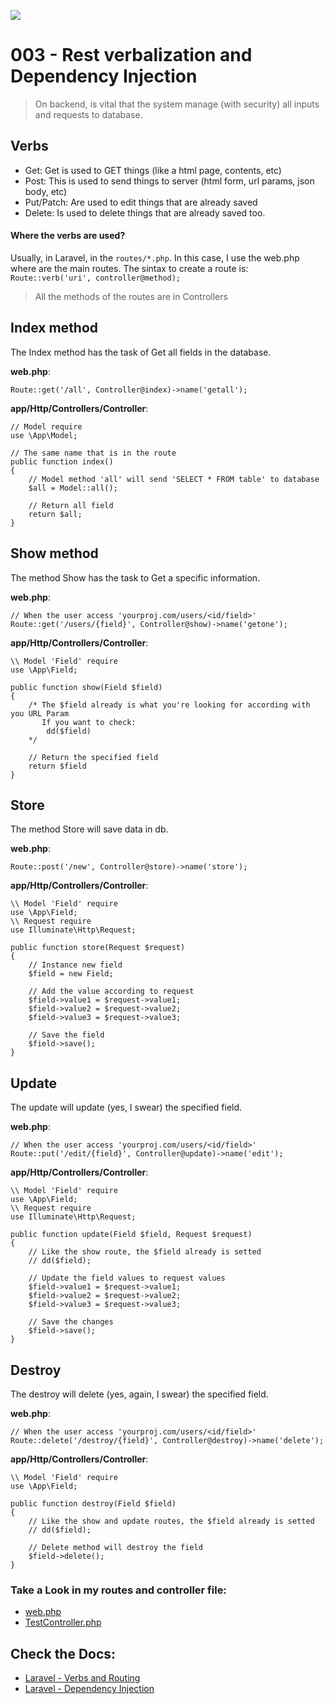 ![](https://camo.githubusercontent.com/c4b3056564d4d97f40afa08cffefa26c2a695316/68747470733a2f2f7265732e636c6f7564696e6172792e636f6d2f6474666276766b79702f696d6167652f75706c6f61642f76313536363333313337372f6c61726176656c2d6c6f676f6c6f636b75702d636d796b2d7265642e737667)

# 003 - Rest verbalization and Dependency Injection

> On backend, is vital that the system manage (with security) all inputs and requests to database.

## Verbs

* Get: Get is used to GET things (like a html page, contents, etc)
* Post: This is used to send things to server (html form, url params, json body, etc)
* Put/Patch: Are used to edit things that are already saved
* Delete: Is used to delete things that are already saved too.

#### Where the verbs are used?

Usually, in Laravel, in the ```routes/*.php```. In this case, I use the web.php where are the main routes.
The sintax to create a route is: ```Route::verb('uri', controller@method);```

> All the methods of the routes are in Controllers

## Index method
The Index method has the task of Get all fields in the database.

**web.php**:
```
Route::get('/all', Controller@index)->name('getall');
```

**app/Http/Controllers/Controller**:
```
// Model require
use \App\Model;

// The same name that is in the route
public function index()
{
    // Model method 'all' will send 'SELECT * FROM table' to database
    $all = Model::all();

    // Return all field
    return $all;
}
```

## Show method
The method Show has the task to Get a specific information.

**web.php**:
```
// When the user access 'yourproj.com/users/<id/field>'
Route::get('/users/{field}', Controller@show)->name('getone');
```

**app/Http/Controllers/Controller**:
```
\\ Model 'Field' require
use \App\Field;

public function show(Field $field)
{
    /* The $field already is what you're looking for according with you URL Param
       If you want to check:  
        dd($field)
    */
    
    // Return the specified field
    return $field
}
```

## Store
The method Store will save data in db.

**web.php**:
```
Route::post('/new', Controller@store)->name('store');
```

**app/Http/Controllers/Controller**:
```
\\ Model 'Field' require
use \App\Field;
\\ Request require
use Illuminate\Http\Request;

public function store(Request $request)
{
    // Instance new field
    $field = new Field;
    
    // Add the value according to request
    $field->value1 = $request->value1;
    $field->value2 = $request->value2;
    $field->value3 = $request->value3;
    
    // Save the field
    $field->save();
}
```

## Update
The update will update (yes, I swear) the specified field.

**web.php**:
```
// When the user access 'yourproj.com/users/<id/field>'
Route::put('/edit/{field}', Controller@update)->name('edit');
```

**app/Http/Controllers/Controller**:
```
\\ Model 'Field' require
use \App\Field;
\\ Request require
use Illuminate\Http\Request;

public function update(Field $field, Request $request)
{
    // Like the show route, the $field already is setted
    // dd($field);
    
    // Update the field values to request values
    $field->value1 = $request->value1;
    $field->value2 = $request->value2;
    $field->value3 = $request->value3;
    
    // Save the changes
    $field->save();
}
```

## Destroy
The destroy will delete (yes, again, I swear) the specified field.

**web.php**:
```
// When the user access 'yourproj.com/users/<id/field>'
Route::delete('/destroy/{field}', Controller@destroy)->name('delete');
```

**app/Http/Controllers/Controller**:
```
\\ Model 'Field' require
use \App\Field;

public function destroy(Field $field)
{
    // Like the show and update routes, the $field already is setted
    // dd($field);
    
    // Delete method will destroy the field
    $field->delete();
}
```

### Take a Look in my routes and controller file:
* [web.php](https://github.com/g4br-4d3v/laravel-study/blob/master/003/routes/web.php)
* [TestController.php](https://github.com/g4br-4d3v/laravel-study/blob/master/003/app/Http/Controllers/Form/TestController.php)

## Check the Docs:
* [Laravel - Verbs and Routing](https://laravel.com/docs/7.x/routing#basic-routing)
* [Laravel - Dependency Injection](https://laravel.com/docs/7.x/controllers#dependency-injection-and-controllers)
